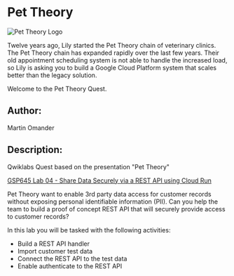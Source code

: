# Pet Theory

![Pet Theory Logo](https://github.com/rosera/pettheory/blob/master/images/pet_theory_logo.png "Pet Theory")

Twelve years ago, Lily started the Pet Theory chain of veterinary clinics. The Pet Theory chain has expanded rapidly over the last few years. Their old appointment scheduling system is not able to handle the increased load, so Lily is asking you to build a Google Cloud Platform system that scales better than the legacy solution.

Welcome to the Pet Theory Quest.

## Author: 

Martin Omander

## Description: 

Qwiklabs Quest based on the presentation "Pet Theory"

[GSP645 Lab 04 - Share Data Securely via a REST API using Cloud Run](https://google.qwiklabs.com/catalog_lab/2167)

Pet Theory want to enable 3rd party data access for customer records without exposing personal identifiable information (PII). Can you help the team to build a proof of concept REST API that will securely provide access to customer records?

In this lab you will be tasked with the following activities:

* Build a REST API handler
* Import customer test data
* Connect the REST API to the test data
* Enable authenticate to the REST API
